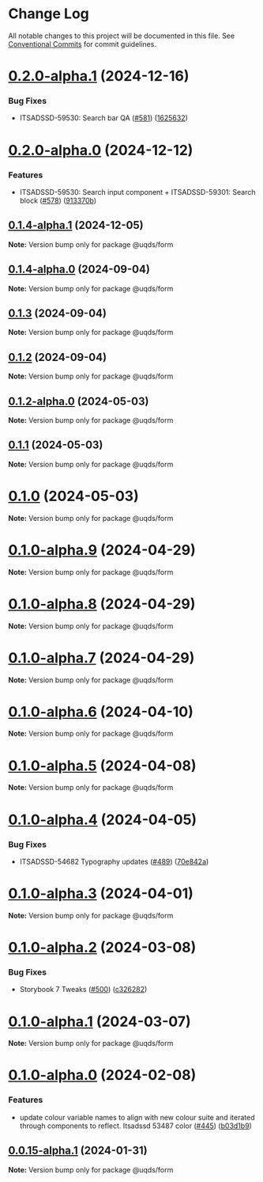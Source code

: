 # Change Log

All notable changes to this project will be documented in this file.
See [Conventional Commits](https://conventionalcommits.org) for commit guidelines.

# [0.2.0-alpha.1](https://github.com/uq-its-ss/design-system/compare/@uqds/form@0.2.0-alpha.0...@uqds/form@0.2.0-alpha.1) (2024-12-16)

### Bug Fixes

- ITSADSSD-59530: Search bar QA ([#581](https://github.com/uq-its-ss/design-system/issues/581)) ([1625632](https://github.com/uq-its-ss/design-system/commit/16256322335dddba7766d4309bd09c6109c6a888))

# [0.2.0-alpha.0](https://github.com/uq-its-ss/design-system/compare/@uqds/form@0.1.4-alpha.1...@uqds/form@0.2.0-alpha.0) (2024-12-12)

### Features

- ITSADSSD-59530: Search input component + ITSADSSD-59301: Search block ([#578](https://github.com/uq-its-ss/design-system/issues/578)) ([913370b](https://github.com/uq-its-ss/design-system/commit/913370bc935fdb3ccdfefbef1318ef52e6330da1))

## [0.1.4-alpha.1](https://github.com/uq-its-ss/design-system/compare/@uqds/form@0.1.4-alpha.0...@uqds/form@0.1.4-alpha.1) (2024-12-05)

**Note:** Version bump only for package @uqds/form

## [0.1.4-alpha.0](https://github.com/uq-its-ss/design-system/compare/@uqds/form@0.1.3...@uqds/form@0.1.4-alpha.0) (2024-09-04)

**Note:** Version bump only for package @uqds/form

## [0.1.3](https://github.com/uq-its-ss/design-system/compare/@uqds/form@0.1.2-alpha.0...@uqds/form@0.1.3) (2024-09-04)

**Note:** Version bump only for package @uqds/form

## [0.1.2](https://github.com/uq-its-ss/design-system/compare/@uqds/form@0.1.2-alpha.0...@uqds/form@0.1.2) (2024-09-04)

**Note:** Version bump only for package @uqds/form

## [0.1.2-alpha.0](https://github.com/uq-its-ss/design-system/compare/@uqds/form@0.1.0-alpha.9...@uqds/form@0.1.2-alpha.0) (2024-05-03)

**Note:** Version bump only for package @uqds/form

## [0.1.1](https://github.com/uq-its-ss/design-system/compare/@uqds/form@0.1.0-alpha.9...@uqds/form@0.1.1) (2024-05-03)

**Note:** Version bump only for package @uqds/form

# [0.1.0](https://github.com/uq-its-ss/design-system/compare/@uqds/form@0.1.0-alpha.9...@uqds/form@0.1.0) (2024-05-03)

**Note:** Version bump only for package @uqds/form

# [0.1.0-alpha.9](https://github.com/uq-its-ss/design-system/compare/@uqds/form@0.1.0-alpha.8...@uqds/form@0.1.0-alpha.9) (2024-04-29)

**Note:** Version bump only for package @uqds/form

# [0.1.0-alpha.8](https://github.com/uq-its-ss/design-system/compare/@uqds/form@0.1.0-alpha.7...@uqds/form@0.1.0-alpha.8) (2024-04-29)

**Note:** Version bump only for package @uqds/form

# [0.1.0-alpha.7](https://github.com/uq-its-ss/design-system/compare/@uqds/form@0.1.0-alpha.6...@uqds/form@0.1.0-alpha.7) (2024-04-29)

**Note:** Version bump only for package @uqds/form

# [0.1.0-alpha.6](https://github.com/uq-its-ss/design-system/compare/@uqds/form@0.1.0-alpha.5...@uqds/form@0.1.0-alpha.6) (2024-04-10)

**Note:** Version bump only for package @uqds/form

# [0.1.0-alpha.5](https://github.com/uq-its-ss/design-system/compare/@uqds/form@0.1.0-alpha.4...@uqds/form@0.1.0-alpha.5) (2024-04-08)

**Note:** Version bump only for package @uqds/form

# [0.1.0-alpha.4](https://github.com/uq-its-ss/design-system/compare/@uqds/form@0.1.0-alpha.3...@uqds/form@0.1.0-alpha.4) (2024-04-05)

### Bug Fixes

- ITSADSSD-54682 Typography updates ([#489](https://github.com/uq-its-ss/design-system/issues/489)) ([70e842a](https://github.com/uq-its-ss/design-system/commit/70e842a1552cddc9c63452ae63bae91b380f420b))

# [0.1.0-alpha.3](https://github.com/uq-its-ss/design-system/compare/@uqds/form@0.1.0-alpha.2...@uqds/form@0.1.0-alpha.3) (2024-04-01)

**Note:** Version bump only for package @uqds/form

# [0.1.0-alpha.2](https://github.com/uq-its-ss/design-system/compare/@uqds/form@0.1.0-alpha.1...@uqds/form@0.1.0-alpha.2) (2024-03-08)

### Bug Fixes

- Storybook 7 Tweaks ([#500](https://github.com/uq-its-ss/design-system/issues/500)) ([c326282](https://github.com/uq-its-ss/design-system/commit/c32628230f63775c1e9212a9f8c272d4a88c520a))

# [0.1.0-alpha.1](https://github.com/uq-its-ss/design-system/compare/@uqds/form@0.1.0-alpha.0...@uqds/form@0.1.0-alpha.1) (2024-03-07)

**Note:** Version bump only for package @uqds/form

# [0.1.0-alpha.0](https://github.com/uq-its-ss/design-system/compare/@uqds/form@0.0.15-alpha.1...@uqds/form@0.1.0-alpha.0) (2024-02-08)

### Features

- update colour variable names to align with new colour suite and iterated through components to reflect. Itsadssd 53487 color ([#445](https://github.com/uq-its-ss/design-system/issues/445)) ([b03d1b9](https://github.com/uq-its-ss/design-system/commit/b03d1b9a7944f4552750706b276405b0988abf90))

## [0.0.15-alpha.1](https://github.com/uq-its-ss/design-system/compare/@uqds/form@0.0.15-alpha.0...@uqds/form@0.0.15-alpha.1) (2024-01-31)

**Note:** Version bump only for package @uqds/form
